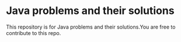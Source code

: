 # Java problems and their solutions


This repository is for Java problems and their solutions.You are free to contribute to this repo.
